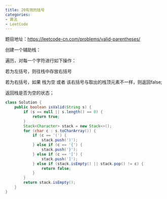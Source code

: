 ```yaml
---
title: 20有效的括号
categories: 
- 算法
- LeetCode
---
```


题目地址：https://leetcode-cn.com/problems/valid-parentheses/

创建一个辅助栈：

遍历，对每一个字符进行如下操作：

若为左括号，则往栈中存放右括号

若为右括号，如果 栈为空 或者 该右括号与取出的栈顶元素不一样，则返回false;

返回栈是否为空的状态；

```java
class Solution {
    public boolean isValid(String s) {
        if (s == null || s.length() == 0) {
            return true;
        }
        Stack<Character> stack = new Stack<>();
        for (char c : s.toCharArray()) {
            if (c == '(') {
                stack.push(')');
            } else if (c == '{') {
                stack.push('}');
            } else if (c == '[') {
                stack.push(']');
            } else if (stack.isEmpty() || stack.pop() != c) {
                return false;
            }
        }
        return stack.isEmpty();
    }
}
```

